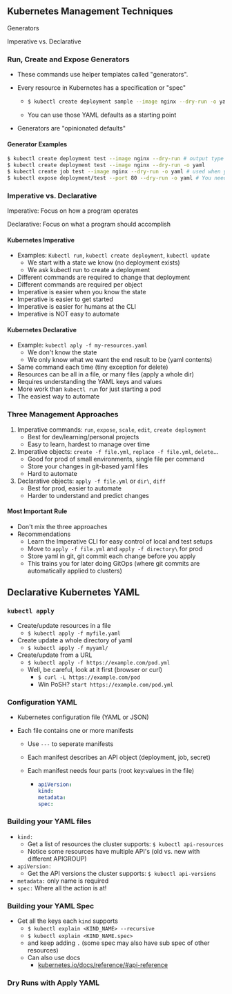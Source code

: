 ## Kubernetes Management Techniques

Generators

Imperative vs. Declarative

### Run, Create and Expose Generators

- These commands use helper templates called "generators".

- Every resource in Kubernetes has a specification or "spec"

  - ``` sh
    $ kubectl create deployment sample --image nginx --dry-run -o yaml
    ```

  - You can use those YAML defaults as a starting point

- Generators are "opinionated defaults"

#### Generator Examples

``` sh
$ kubectl create deployment test --image nginx --dry-run # output type of resource will be created
$ kubectl create deployment test --image nginx --dry-run -o yaml
$ kubectl create job test --image nginx --dry-run -o yaml # used when you want pod to run once
$ kubectl expose deployment/test --port 80 --dry-run -o yaml # You need the deployment to exist before this works
```

### Imperative vs. Declarative

Imperative: Focus on how a program operates

Declarative: Focus on what a program should accomplish

#### Kubernetes Imperative

- Examples: `Kubectl run`, `kubectl create deployment`, `kubectl update`
  - We start with a state we know (no deployment exists)
  - We ask kubectl run to create a deployment
- Different commands are required to change that deployment
- Different commands are required per object
- Imperative is easier when you know the state
- Imperative is easier to get started
- Imperative is easier for humans at the CLI
- Imperative is NOT easy to automate

#### Kubernetes Declarative

- Example: `kubectl aply -f my-resources.yaml`
  - We don't know the state
  - We only know what we want the end result to be (yaml contents)
- Same command each time (tiny exception for delete)
- Resources can be all in a file, or many files (apply a whole dir)
- Requires understanding the YAML keys and values
- More work than `kubectl run` for just starting a pod
- The easiest way to automate

### Three Management Approaches

1. Imperative commands: `run`, `expose`, `scale`, `edit`, `create deployment`
   - Best for dev/learning/personal projects
   - Easy to learn, hardest to manage over time
2. Imperative objects: `create -f file.yml`, `replace -f file.yml`, `delete`...
   - Good for prod of small environments, single file per command
   - Store your changes in git-based yaml files
   - Hard to automate
3. Declarative objects: `apply -f file.yml` or `dir\`, `diff`
   - Best for prod, easier to automate
   - Harder to understand and predict changes

#### Most Important Rule

- Don't mix the three approaches
- Recommendations
  - Learn the Imperative CLI for easy control of local and test setups
  - Move to `apply -f file.yml` and `apply -f directory\` for prod
  - Store yaml in git, git commit each change before you apply
  - This trains you for later doing GitOps (where git commits are automatically applied to clusters)

## Declarative Kubernetes YAML

### `kubectl apply`

- Create/update resources in a file
  - `$ kubectl apply -f myfile.yaml`
- Create update a whole directory of yaml
  - `$ kubectl apply -f myyaml/`
- Create/update from a URL
  - `$ kubectl apply -f https://example.com/pod.yml`
  - Well, be careful, look at it first (browser or curl)
    - `$ curl -L https://example.com/pod`
    - Win PoSH? `start https://example.com/pod.yml`

### Configuration YAML

- Kubernetes configuration file (YAML or JSON)

- Each file contains one or more manifests

  - Use `---` to seperate manifests

  - Each manifest describes an API object (deployment, job, secret)

  - Each manifest needs four parts (root key:values in the file)

    - ``` YAML
      apiVersion:
      kind:
      metadata:
      spec:
      ```

### Building your YAML files

- `kind:`
  - Get a list of resources the cluster supports: `$ kubectl api-resources`
  - Notice some resources have multiple API's (old vs. new with different APIGROUP)
- `apiVersion:`
  - Get the API versions the cluster supports: `$ kubectl api-versions`
- `metadata:` only name is required
- `spec:` Where all the action is at!

### Building your YAML Spec

- Get all the keys each `kind` supports
  - `$ kubectl explain <KIND_NAME> --recursive`
  - `$ kubectl explain <KIND_NAME.spec>`
  - and keep adding `.` (some spec may also have sub spec of other resources)
  - Can also use docs
    - [kubernetes.io/docs/reference/#api-reference](https://kubernetes.io/docs/reference/#api-reference)

### Dry Runs with Apply YAML

